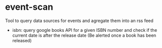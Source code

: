 # event-scan

Tool to query data sources for events and agregate them into an rss feed

 * isbn: query google books API for a given ISBN number and check if the current date is after the release date (Be alerted once a book has been released)
